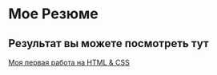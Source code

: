 # Мое Резюме

## Результат вы можете посмотреть тут


[Моя первая работа на HTML & CSS](https://afgolik.github.io/resume/)
